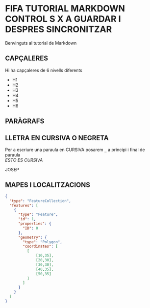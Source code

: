 # FIFA TUTORIAL MARKDOWN   CONTROL S X A GUARDAR I DESPRES SINCRONITZAR 
Benvinguts al tutorial de Markdown
## CAPÇALERES
Hi ha capçaleres de 6 nivells diferents
* H1
* H2
* H3
* H4
* H5
* H6
## PARÀGRAFS
## LLETRA EN CURSIVA O NEGRETA
Per a escriure una paraula en CURSIVA posarem `_` a principi i final de paraula    
_ESTO ES CURSIVA_





JOSEP





## MAPES I LOCALITZACIONS

```geojson
{
  "type": "FeatureCollection",
  "features": [
    {
      "type": "Feature",
      "id": 1,
      "properties": {
        "ID": 0
      },
      "geometry": {
        "type": "Polygon",
        "coordinates": [
          [
              [10,35],
              [20,30],
              [30,30],
              [40,35],
              [50,35]
          ]
        ]
      }
    }
  ]
}
```
